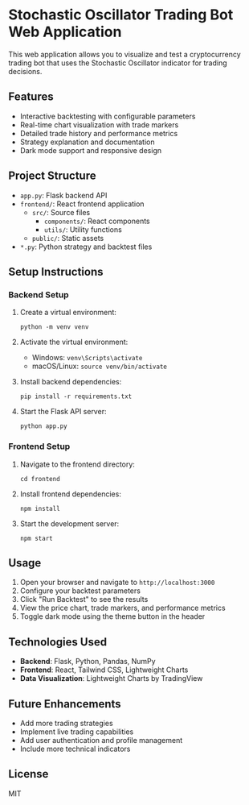 # Stochastic Oscillator Trading Bot Web Application

This web application allows you to visualize and test a cryptocurrency trading bot that uses the Stochastic Oscillator indicator for trading decisions.

## Features

- Interactive backtesting with configurable parameters
- Real-time chart visualization with trade markers
- Detailed trade history and performance metrics
- Strategy explanation and documentation
- Dark mode support and responsive design

## Project Structure

- `app.py`: Flask backend API
- `frontend/`: React frontend application
  - `src/`: Source files
    - `components/`: React components
    - `utils/`: Utility functions
  - `public/`: Static assets
- `*.py`: Python strategy and backtest files

## Setup Instructions

### Backend Setup

1. Create a virtual environment:
   ```
   python -m venv venv
   ```

2. Activate the virtual environment:
   - Windows: `venv\Scripts\activate`
   - macOS/Linux: `source venv/bin/activate`

3. Install backend dependencies:
   ```
   pip install -r requirements.txt
   ```

4. Start the Flask API server:
   ```
   python app.py
   ```

### Frontend Setup

1. Navigate to the frontend directory:
   ```
   cd frontend
   ```

2. Install frontend dependencies:
   ```
   npm install
   ```

3. Start the development server:
   ```
   npm start
   ```

## Usage

1. Open your browser and navigate to `http://localhost:3000`
2. Configure your backtest parameters
3. Click "Run Backtest" to see the results
4. View the price chart, trade markers, and performance metrics
5. Toggle dark mode using the theme button in the header

## Technologies Used

- **Backend**: Flask, Python, Pandas, NumPy
- **Frontend**: React, Tailwind CSS, Lightweight Charts
- **Data Visualization**: Lightweight Charts by TradingView

## Future Enhancements

- Add more trading strategies
- Implement live trading capabilities
- Add user authentication and profile management
- Include more technical indicators

## License

MIT 